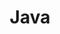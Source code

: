 ---
layout: tag-list
type: tag
title: Java
slug: java
category: proyectos
sidebar: false
description: >
   Java related posts
---